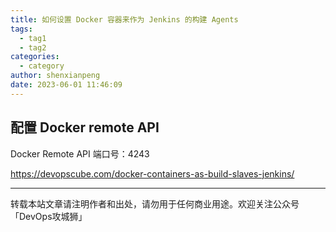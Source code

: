 ```yaml
---
title: 如何设置 Docker 容器来作为 Jenkins 的构建 Agents
tags:
  - tag1
  - tag2
categories:
  - category
author: shenxianpeng
date: 2023-06-01 11:46:09
---
```


## 配置 Docker remote API

Docker Remote API 端口号：4243

https://devopscube.com/docker-containers-as-build-slaves-jenkins/

---

转载本站文章请注明作者和出处，请勿用于任何商业用途。欢迎关注公众号「DevOps攻城狮」

